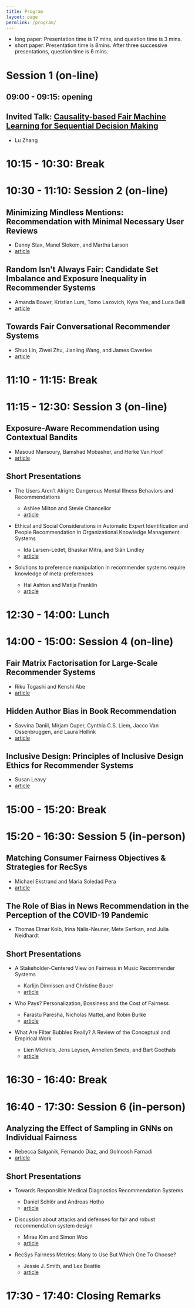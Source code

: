 ```yaml
---
title: Program
layout: page
permlink: /program/
---
```


- long paper: Presentation time is 17 mins, and question time is 3 mins.
- short paper: Presentation time is 8mins. After three successive presentations, question time is 6 mins.

# Session 1 (on-line)

## 09:00 - 09:15: opening

## Invited Talk: [Causality-based Fair Machine Learning for Sequential Decision Making]({{ "/keynote/")
* Lu Zhang

# 10:15 - 10:30: Break

# 10:30 - 11:10: Session 2 (on-line)

## Minimizing Mindless Mentions: Recommendation with Minimal Necessary User Reviews
* Danny Stax, Manel Slokom, and Martha Larson
* [article](https://arxiv.org/abs/2208.03242)

## Random Isn't Always Fair: Candidate Set Imbalance and Exposure Inequality in Recommender Systems
* Amanda Bower, Kristian Lum, Tomo Lazovich, Kyra Yee, and Luca Belli
* [article](https://arxiv.org/abs/2209.05000)

## Towards Fair Conversational Recommender Systems
* Shuo Lin, Ziwei Zhu, Jianling Wang, and James Caverlee
* [article](https://arxiv.org/abs/2208.03854)

# 11:10 - 11:15: Break

# 11:15 - 12:30: Session 3 (on-line)

## Exposure-Aware Recommendation using Contextual Bandits
* Masoud Mansoury, Bamshad Mobasher, and Herke Van Hoof
* [article](https://arxiv.org/abs/2209.01665)

## Short Presentations

* The Users Aren’t Alright: Dangerous Mental Illness Behaviors and Recommendations
	* Ashlee Milton and Stevie Chancellor
	* [article](https://arxiv.org/abs/2209.03941)

* Ethical and Social Considerations in Automatic Expert Identification and People Recommendation in Organizational Knowledge Management Systems
	* Ida Larsen-Ledet, Bhaskar Mitra, and Siân Lindley
	* [article](https://arxiv.org/abs/2209.03819)

* Solutions to preference manipulation in recommender systems require knowledge of meta-preferences
	* Hal Ashton and Matija Franklin
	* [article](https://drive.google.com/file/d/1zpZtRl1q2BlGxGJquyKXNAtKf-J5S5dP/view?usp=sharing)

# 12:30 - 14:00: Lunch

# 14:00 - 15:00: Session 4 (on-line)

## Fair Matrix Factorisation for Large-Scale Recommender Systems
* Riku Togashi and Kenshi Abe
* [article](https://arxiv.org/abs/2209.04394)

## Hidden Author Bias in Book Recommendation
* Savvina Daniil, Mirjam Cuper, Cynthia C.S. Liem, Jacco Van Ossenbruggen, and Laura Hollink
* [article](https://arxiv.org/abs/2209.00371)

## Inclusive Design: Principles of Inclusive Design Ethics for Recommender Systems
* Susan Leavy
* [article](https://arxiv.org/abs/2206.14055)

# 15:00 - 15:20: Break

# 15:20 - 16:30: Session 5 (in-person)

## Matching Consumer Fairness Objectives & Strategies for RecSys
* Michael Ekstrand and Maria Soledad Pera
* [article](https://arxiv.org/abs/2209.02662)

## The Role of Bias in News Recommendation in the Perception of the COVID-19 Pandemic
* Thomas Elmar Kolb, Irina Nalis-Neuner, Mete Sertkan, and Julia Neidhardt

## Short Presentations

* A Stakeholder-Centered View on Fairness in Music Recommender Systems
	* Karlijn Dinnissen and Christine Bauer
	* [article](https://arxiv.org/abs/2209.06126)

* Who Pays? Personalization, Bossiness and the Cost of Fairness
	* Farastu Paresha, Nicholas Mattei, and Robin Burke
	* [article](https://arxiv.org/abs/2209.04043)
* What Are Filter Bubbles Really? A Review of the Conceptual and Empirical Work
	* Lien Michiels, Jens Leysen, Annelien Smets, and Bart Goethals
	* [article](http://adrem.uantwerpen.be//bibrem/pubs/bubbles.pdf)

# 16:30 - 16:40: Break

# 16:40 - 17:30: Session 6 (in-person)

## Analyzing the Effect of Sampling in GNNs on Individual Fairness
* Rebecca Salganik, Fernando Diaz, and Golnoosh Farnadi
* [article](https://arxiv.org/abs/2209.03904)

## Short Presentations

* Towards Responsible Medical Diagnostics Recommendation Systems
	* Daniel Schlör and Andreas Hotho
	* [article](https://arxiv.org/abs/2209.03760)

* Discussion about attacks and defenses for fair and robust recommendation system design
	* Mirae Kim and Simon Woo
	* [article](https://www.researchgate.net/publication/363432484_Discussion_about_Attacks_and_Defenses_for_Fair_and_Robust_Recommendation_System_Design)

* RecSys Fairness Metrics: Many to Use But Which One To Choose?
	* Jessie J. Smith, and Lex Beattie
	* [article](https://arxiv.org/abs/2209.04011)

# 17:30 - 17:40: Closing Remarks
